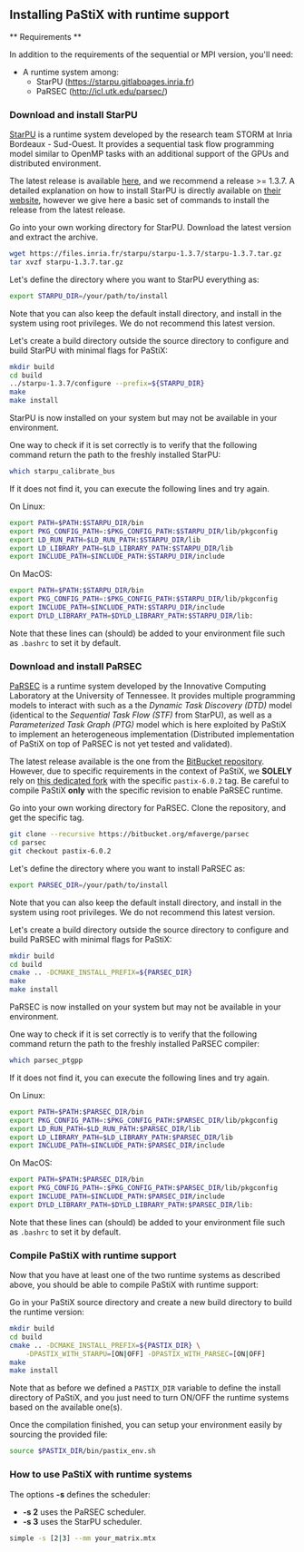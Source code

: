 ## Installing PaStiX with runtime support

** Requirements **

In addition to the requirements of the sequential or MPI version, you'll need:

  * A runtime system among:
    * StarPU (https://starpu.gitlabpages.inria.fr)
    * PaRSEC (http://icl.utk.edu/parsec/)

### Download and install StarPU

[StarPU](https://starpu.gitlabpages.inria.fr) is a runtime system
developed by the research team STORM at Inria Bordeaux -
Sud-Ouest. It provides a sequential task flow programming model similar
to OpenMP tasks with an additional support of the GPUs and distributed
environment.

The latest release is available
[here](https://files.inria.fr/starpu/), and we recommend a release >=
1.3.7.
A detailed explanation on how to install StarPU is directly available
on [their
website](https://files.inria.fr/starpu/testing/master/doc/html/BuildingAndInstallingStarPU.html),
however we give here a basic set of commands to install the release
from the latest release.

Go into your own working directory for StarPU.
Download the latest version and extract the archive.

```sh
wget https://files.inria.fr/starpu/starpu-1.3.7/starpu-1.3.7.tar.gz
tar xvzf starpu-1.3.7.tar.gz
```

Let's define the directory where you want to StarPU everything as:
```sh
export STARPU_DIR=/your/path/to/install
```
Note that you can also keep the default install directory, and install
in the system using root privileges. We do not recommend this latest version.

Let's create a build directory outside the source directory to
configure and build StarPU with minimal flags for PaStiX:
```sh
mkdir build
cd build
../starpu-1.3.7/configure --prefix=${STARPU_DIR}
make
make install
```

StarPU is now installed on your system but may not be available in
your environment.

One way to check if it is set correctly is to verify that the following command
return the path to the freshly installed StarPU:
```sh
which starpu_calibrate_bus
```

If it does not find it, you can execute the following lines and try
again.

On Linux:
```sh
export PATH=$PATH:$STARPU_DIR/bin
export PKG_CONFIG_PATH=:$PKG_CONFIG_PATH:$STARPU_DIR/lib/pkgconfig
export LD_RUN_PATH=$LD_RUN_PATH:$STARPU_DIR/lib
export LD_LIBRARY_PATH=$LD_LIBRARY_PATH:$STARPU_DIR/lib
export INCLUDE_PATH=$INCLUDE_PATH:$STARPU_DIR/include
```

On MacOS:
```sh
export PATH=$PATH:$STARPU_DIR/bin
export PKG_CONFIG_PATH=:$PKG_CONFIG_PATH:$STARPU_DIR/lib/pkgconfig
export INCLUDE_PATH=$INCLUDE_PATH:$STARPU_DIR/include
export DYLD_LIBRARY_PATH=$DYLD_LIBRARY_PATH:$STARPU_DIR/lib:
```

Note that these lines can (should) be added to your environment file
such as `.bashrc` to set it by default.

### Download and install PaRSEC

[PaRSEC](http://icl.utk.edu/parsec/) is a runtime system developed by the Innovative Computing
Laboratory at the University of Tennessee. It provides multiple
programming models to interact with such as a the _Dynamic Task
Discovery (DTD)_ model (identical to the _Sequential Task Flow (STF)_
from StarPU), as well as a _Parameterized Task Graph (PTG)_ model
which is here exploited by PaStiX to implement an
heterogeneous implementation (Distributed implementation of PaStiX on
top of PaRSEC is not yet tested and validated).

The latest release available is the one from the [BitBucket
repository](https://bitbucket.org/icldistcomp/parsec). However, due to specific requirements in the context of
PaStiX, we **SOLELY** rely on [this dedicated
fork](https://bitbucket.org/mfaverge/parsec) with the specific
`pastix-6.0.2` tag. Be careful to compile PaStiX **only** with the
specific revision to enable PaRSEC runtime.

Go into your own working directory for PaRSEC.
Clone the repository, and get the specific tag.

```sh
git clone --recursive https://bitbucket.org/mfaverge/parsec
cd parsec
git checkout pastix-6.0.2
```

Let's define the directory where you want to install PaRSEC as:
```sh
export PARSEC_DIR=/your/path/to/install
```

Note that you can also keep the default install directory, and install
in the system using root privileges. We do not recommend this latest version.

Let's create a build directory outside the source directory to
configure and build PaRSEC with minimal flags for PaStiX:
```sh
mkdir build
cd build
cmake .. -DCMAKE_INSTALL_PREFIX=${PARSEC_DIR}
make
make install
```

PaRSEC is now installed on your system but may not be available in
your environment.

One way to check if it is set correctly is to verify that the following command
return the path to the freshly installed PaRSEC compiler:
```sh
which parsec_ptgpp
```

If it does not find it, you can execute the following lines and try
again.

On Linux:
```sh
export PATH=$PATH:$PARSEC_DIR/bin
export PKG_CONFIG_PATH=:$PKG_CONFIG_PATH:$PARSEC_DIR/lib/pkgconfig
export LD_RUN_PATH=$LD_RUN_PATH:$PARSEC_DIR/lib
export LD_LIBRARY_PATH=$LD_LIBRARY_PATH:$PARSEC_DIR/lib
export INCLUDE_PATH=$INCLUDE_PATH:$PARSEC_DIR/include
```

On MacOS:
```sh
export PATH=$PATH:$PARSEC_DIR/bin
export PKG_CONFIG_PATH=:$PKG_CONFIG_PATH:$PARSEC_DIR/lib/pkgconfig
export INCLUDE_PATH=$INCLUDE_PATH:$PARSEC_DIR/include
export DYLD_LIBRARY_PATH=$DYLD_LIBRARY_PATH:$PARSEC_DIR/lib:
```

Note that these lines can (should) be added to your environment file
such as `.bashrc` to set it by default.

### Compile PaStiX with runtime support

Now that you have at least one of the two runtime systems as
described above, you should be able to compile PaStiX with
runtime support:

Go in your PaStiX source directory and create a new build directory to
build the runtime version:
```sh
mkdir build
cd build
cmake .. -DCMAKE_INSTALL_PREFIX=${PASTIX_DIR} \
    -DPASTIX_WITH_STARPU=[ON|OFF] -DPASTIX_WITH_PARSEC=[ON|OFF]
make
make install
```

Note that as before we defined a `PASTIX_DIR` variable to define the
install directory of PaStiX, and you just need to turn ON/OFF the
runtime systems based on the available one(s).

Once the compilation finished, you can setup your environment easily
by sourcing the provided file:
```sh
source $PASTIX_DIR/bin/pastix_env.sh
```

### How to use PaStiX with runtime systems

The options **-s** defines the scheduler:
* **-s 2** uses the PaRSEC scheduler.
* **-s 3** uses the StarPU scheduler.

```sh
simple -s [2|3] --mm your_matrix.mtx
```
